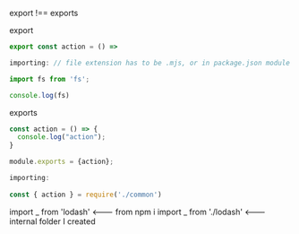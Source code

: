 export !== exports

export
```js
export const action = () => 

importing: // file extension has to be .mjs, or in package.json module type = module

import fs from 'fs';

console.log(fs)
```

exports
```js
const action = () => {
  console.log("action");
}

module.exports = {action};

importing:
  
const { action } = require('./common')
```

import _ from 'lodash'  <--- from npm i
import _ from './lodash' <--- internal folder I created